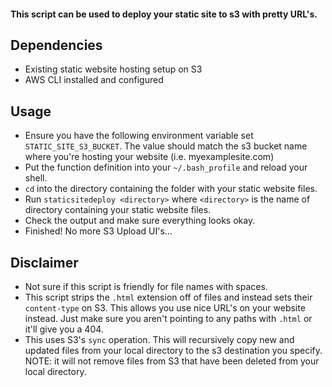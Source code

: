 #### This script can be used to deploy your static site to s3 with pretty URL's.

## Dependencies

* Existing static website hosting setup on S3
* AWS CLI installed and configured

## Usage

* Ensure you have the following environment variable set `STATIC_SITE_S3_BUCKET`. The value should match the s3 bucket name where you're hosting your website (i.e. myexamplesite.com)
* Put the function definition into your `~/.bash_profile` and reload your shell.
* `cd` into the directory containing the folder with your static website files.
* Run `staticsitedeploy <directory>` where `<directory>` is the name of directory containing your static website files. 
* Check the output and make sure everything looks okay.
* Finished! No more S3 Upload UI's...

## Disclaimer

* Not sure if this script is friendly for file names with spaces.
* This script strips the `.html` extension off of files and instead sets their `content-type` on S3. This allows you use nice URL's on your website instead. Just make sure you aren't pointing to any paths with `.html` or it'll give you a 404.
* This uses S3's `sync` operation. This will recursively copy new and updated files from your local directory to the s3 destination you specify. NOTE: it will not remove files from S3 that have been deleted from your local directory.